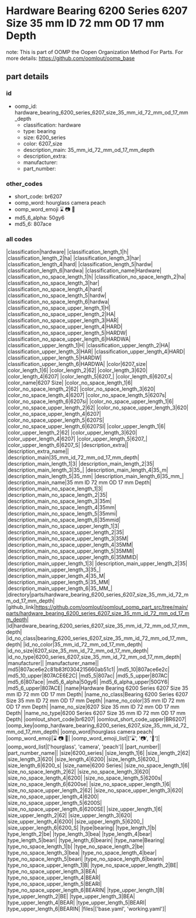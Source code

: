 # Hardware Bearing 6200 Series 6207 Size 35 mm ID 72 mm OD 17 mm Depth  

note: This is part of OOMP the Oopen Organization Method For Parts. For more details: https://github.com/oomlout/oomp_base

##  part details





### id
* oomp_id: hardware_bearing_6200_series_6207_size_35_mm_id_72_mm_od_17_mm_depth
  * classification: hardware
  * type: bearing
  * size: 6200_series
  * color: 6207_size
  * description_main: 35_mm_id_72_mm_od_17_mm_depth
  * description_extra: 
  * manufacturer: 
  * part_number: 

### other_codes
* short_code: br6207
* oomp_word: hourglass camera peach
* oomp_word_emoji :hourglass: :camera: :peach:
* md5_6_alpha: 50gy6
* md5_6: 807ace

### all codes 
|classification|hardware|
|classification_length_1|h|
|classification_length_2|ha|
|classification_length_3|har|
|classification_length_4|hard|
|classification_length_5|hardw|
|classification_length_6|hardwa|
|classification_name|Hardware|
|classification_no_space_length_1|h|
|classification_no_space_length_2|ha|
|classification_no_space_length_3|har|
|classification_no_space_length_4|hard|
|classification_no_space_length_5|hardw|
|classification_no_space_length_6|hardwa|
|classification_no_space_upper_length_1|H|
|classification_no_space_upper_length_2|HA|
|classification_no_space_upper_length_3|HAR|
|classification_no_space_upper_length_4|HARD|
|classification_no_space_upper_length_5|HARDW|
|classification_no_space_upper_length_6|HARDWA|
|classification_upper_length_1|H|
|classification_upper_length_2|HA|
|classification_upper_length_3|HAR|
|classification_upper_length_4|HARD|
|classification_upper_length_5|HARDW|
|classification_upper_length_6|HARDWA|
|color|6207_size|
|color_length_1|6|
|color_length_2|62|
|color_length_3|620|
|color_length_4|6207|
|color_length_5|6207_|
|color_length_6|6207_s|
|color_name|6207 Size|
|color_no_space_length_1|6|
|color_no_space_length_2|62|
|color_no_space_length_3|620|
|color_no_space_length_4|6207|
|color_no_space_length_5|6207s|
|color_no_space_length_6|6207si|
|color_no_space_upper_length_1|6|
|color_no_space_upper_length_2|62|
|color_no_space_upper_length_3|620|
|color_no_space_upper_length_4|6207|
|color_no_space_upper_length_5|6207S|
|color_no_space_upper_length_6|6207SI|
|color_upper_length_1|6|
|color_upper_length_2|62|
|color_upper_length_3|620|
|color_upper_length_4|6207|
|color_upper_length_5|6207_|
|color_upper_length_6|6207_S|
|description_extra||
|description_extra_name||
|description_main|35_mm_id_72_mm_od_17_mm_depth|
|description_main_length_1|3|
|description_main_length_2|35|
|description_main_length_3|35_|
|description_main_length_4|35_m|
|description_main_length_5|35_mm|
|description_main_length_6|35_mm_|
|description_main_name|35 mm ID 72 mm OD 17 mm Depth|
|description_main_no_space_length_1|3|
|description_main_no_space_length_2|35|
|description_main_no_space_length_3|35m|
|description_main_no_space_length_4|35mm|
|description_main_no_space_length_5|35mmi|
|description_main_no_space_length_6|35mmid|
|description_main_no_space_upper_length_1|3|
|description_main_no_space_upper_length_2|35|
|description_main_no_space_upper_length_3|35M|
|description_main_no_space_upper_length_4|35MM|
|description_main_no_space_upper_length_5|35MMI|
|description_main_no_space_upper_length_6|35MMID|
|description_main_upper_length_1|3|
|description_main_upper_length_2|35|
|description_main_upper_length_3|35_|
|description_main_upper_length_4|35_M|
|description_main_upper_length_5|35_MM|
|description_main_upper_length_6|35_MM_|
|directory|parts/hardware_bearing_6200_series_6207_size_35_mm_id_72_mm_od_17_mm_depth|
|github_link|https://github.com/oomlout/oomlout_oomp_part_src/tree/main/parts/hardware_bearing_6200_series_6207_size_35_mm_id_72_mm_od_17_mm_depth|
|id|hardware_bearing_6200_series_6207_size_35_mm_id_72_mm_od_17_mm_depth|
|id_no_class|bearing_6200_series_6207_size_35_mm_id_72_mm_od_17_mm_depth|
|id_no_color|35_mm_id_72_mm_od_17_mm_depth|
|id_no_size|6207_size_35_mm_id_72_mm_od_17_mm_depth|
|id_no_type|6200_series_6207_size_35_mm_id_72_mm_od_17_mm_depth|
|manufacturer||
|manufacturer_name||
|md5|807ace6e2c81b83f0304215660ab51c1|
|md5_10|807ace6e2c|
|md5_10_upper|807ACE6E2C|
|md5_5|807ac|
|md5_5_upper|807AC|
|md5_6|807ace|
|md5_6_alpha|50gy6|
|md5_6_alpha_upper|50GY6|
|md5_6_upper|807ACE|
|name|Hardware Bearing 6200 Series 6207 Size 35 mm ID 72 mm OD 17 mm Depth|
|name_no_class|Bearing 6200 Series 6207 Size 35 mm ID 72 mm OD 17 mm Depth|
|name_no_color|35 mm ID 72 mm OD 17 mm Depth|
|name_no_size|6207 Size 35 mm ID 72 mm OD 17 mm Depth|
|name_no_type|6200 Series 6207 Size 35 mm ID 72 mm OD 17 mm Depth|
|oomlout_short_code|br6207|
|oomlout_short_code_upper|BR6207|
|oomp_key|oomp_hardware_bearing_6200_series_6207_size_35_mm_id_72_mm_od_17_mm_depth|
|oomp_word|hourglass camera peach|
|oomp_word_emoji|:hourglass: :camera: :peach:|
|oomp_word_emoji_list|[':hourglass:', ':camera:', ':peach:']|
|oomp_word_list|['hourglass', 'camera', 'peach']|
|part_number||
|part_number_name||
|size|6200_series|
|size_length_1|6|
|size_length_2|62|
|size_length_3|620|
|size_length_4|6200|
|size_length_5|6200_|
|size_length_6|6200_s|
|size_name|6200 Series|
|size_no_space_length_1|6|
|size_no_space_length_2|62|
|size_no_space_length_3|620|
|size_no_space_length_4|6200|
|size_no_space_length_5|6200s|
|size_no_space_length_6|6200se|
|size_no_space_upper_length_1|6|
|size_no_space_upper_length_2|62|
|size_no_space_upper_length_3|620|
|size_no_space_upper_length_4|6200|
|size_no_space_upper_length_5|6200S|
|size_no_space_upper_length_6|6200SE|
|size_upper_length_1|6|
|size_upper_length_2|62|
|size_upper_length_3|620|
|size_upper_length_4|6200|
|size_upper_length_5|6200_|
|size_upper_length_6|6200_S|
|type|bearing|
|type_length_1|b|
|type_length_2|be|
|type_length_3|bea|
|type_length_4|bear|
|type_length_5|beari|
|type_length_6|bearin|
|type_name|Bearing|
|type_no_space_length_1|b|
|type_no_space_length_2|be|
|type_no_space_length_3|bea|
|type_no_space_length_4|bear|
|type_no_space_length_5|beari|
|type_no_space_length_6|bearin|
|type_no_space_upper_length_1|B|
|type_no_space_upper_length_2|BE|
|type_no_space_upper_length_3|BEA|
|type_no_space_upper_length_4|BEAR|
|type_no_space_upper_length_5|BEARI|
|type_no_space_upper_length_6|BEARIN|
|type_upper_length_1|B|
|type_upper_length_2|BE|
|type_upper_length_3|BEA|
|type_upper_length_4|BEAR|
|type_upper_length_5|BEARI|
|type_upper_length_6|BEARIN|
|files|['base.yaml', 'working.yaml']|
